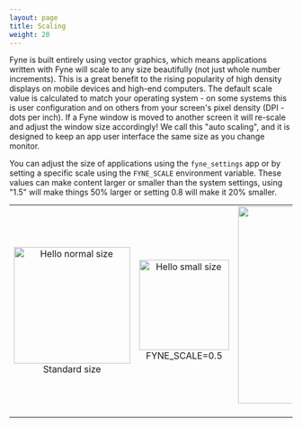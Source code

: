 ```yaml
---
layout: page
title: Scaling
weight: 20
---
```


Fyne is built entirely using vector graphics, which means applications written with Fyne will scale to any size beautifully
(not just whole number increments).
This is a great benefit to the rising popularity of high density displays on mobile devices and high-end computers.
The default scale value is calculated to match your operating system - on some systems this is user configuration 
and on others from your screen's pixel density (DPI - dots per inch).
If a Fyne window is moved to another screen it will re-scale and adjust the window size accordingly!
We call this "auto scaling", and it is designed to keep an app user interface the same size as you change monitor.

You can adjust the size of applications using the `fyne_settings` app or by setting a specific scale using the `FYNE_SCALE` environment variable.
These values can make content larger or smaller than the system settings, using "1.5" will make things 50% larger
or setting 0.8 will make it 20% smaller.

<table style="text-align: center; margin: auto;"><tr>
<td><img src="/images/architecture/hello-normal.png" style="width: 207px;"  alt="Hello normal size" />
  <br />Standard size</td>
<td><img src="/images/architecture/hello-small.png" style="width: 160px;" alt="Hello small size" />
  <br />FYNE_SCALE=0.5</td>
<td><img src="/images/architecture/hello-large.png" style="width: 350px;"  alt="Hello large size" />
  <br />FYNE_SCALE=2.5</td>
</tr></table>
